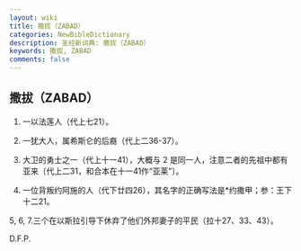 ```yaml
---
layout: wiki
title: 撒拔（ZABAD）
categories: NewBibleDictionary
description: 圣经新词典: 撒拔（ZABAD）
keywords: 撒拔, ZABAD
comments: false
---
```


## 撒拔（ZABAD）

1. 一以法莲人（代上七21）。

2. 一犹大人，属希斯仑的后裔（代上二36-37）。

3. 大卫的勇士之一（代上十一41），大概与 2 是同一人，注意二者的先祖中都有亚来〔代上二31，和合本在十一41作“亚莱”〕。

4. 一位背叛约阿施的人（代下廿四26），其名字的正确写法是*约撒甲；参：王下十二21。

5, 6, 7.三个在以斯拉引导下休弃了他们外邦妻子的平民（拉十27、33、43）。

D.F.P.








